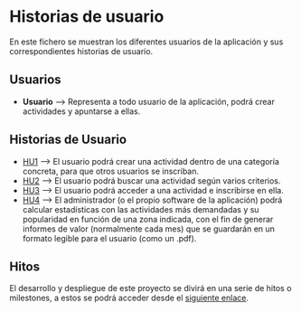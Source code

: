 # Historias de usuario

En este fichero se muestran los diferentes usuarios de la aplicación y sus correspondientes historias de usuario.

## Usuarios

- **Usuario** --> Representa a todo usuario de la aplicación, podrá crear actividades y apuntarse a ellas.

## Historias de Usuario

* [HU1](https://github.com/Xileon310/IV-Project/issues/13) --> El usuario podrá crear una actividad dentro de una categoría concreta, para que otros usuarios se inscriban.
* [HU2](https://github.com/Xileon310/IV-Project/issues/14) --> El usuario podrá buscar una actividad según varios criterios.
* [HU3](https://github.com/Xileon310/IV-Project/issues/15) --> El usuario podrá acceder a una actividad e inscribirse en ella.
* [HU4](https://github.com/Xileon310/IV-Project/issues/18) --> El administrador (o el propio software de la aplicación) podrá calcular estadísticas con las actividades más demandadas y su popularidad en función de una zona indicada, con el fin de generar informes de valor (normalmente cada mes) que se guardarán en un formato legible para el usuario (como un .pdf).


## Hitos
El desarrollo y despliegue de este proyecto se divirá en una serie de hitos o milestones, a estos se podrá acceder desde el [siguiente enlace](https://github.com/Xileon310/IV-Project/milestones).